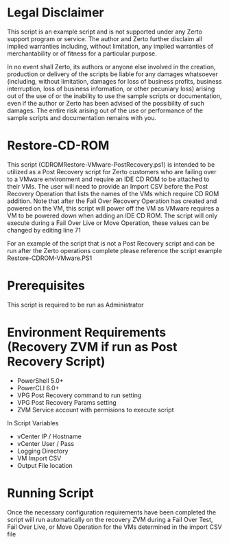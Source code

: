 # Legal Disclaimer
This script is an example script and is not supported under any Zerto support program or service.
The author and Zerto further disclaim all implied warranties including, without limitation, any implied warranties of merchantability or of fitness for a particular purpose.

In no event shall Zerto, its authors or anyone else involved in the creation, production or delivery of the scripts be liable for any damages whatsoever (including, without 
limitation, damages for loss of business profits, business interruption, loss of business information, or other pecuniary loss) arising out of the use of or the inability 
to use the sample scripts or documentation, even if the author or Zerto has been advised of the possibility of such damages.  The entire risk arising out of the use or 
performance of the sample scripts and documentation remains with you.

# Restore-CD-ROM
This script (CDROMRestore-VMware-PostRecovery.ps1) is intended to be utilized as a Post Recovery script for Zerto customers who are failing over to a VMware environment and require an IDE CD ROM to be attached to their VMs. The user will
need to provide an Import CSV before the Post Recovery Operation that lists the names of the VMs which require CD ROM addition. Note that after the Fail Over Recovery Operation has created and 
powered on the VM, this script will power off the VM as VMware requires a VM to be powered down when adding an IDE CD ROM. The script will only execute during a Fail Over Live or Move Operation, these values can be changed by editing line 71
   
For an example of the script that is not a Post Recovery script and can be run after the Zerto operations complete please reference the script example Restore-CDROM-VMware.PS1

# Prerequisites 
This script is required to be run as Administrator 

# Environment Requirements (Recovery ZVM if run as Post Recovery Script)
  - PowerShell 5.0+
  - PowerCLI 6.0+
  - VPG Post Recovery command to run setting
  - VPG Post Recovery Params setting
  - ZVM Service account with permisions to execute script

  In Script Variables
  - vCenter IP / Hostname
  - vCenter User / Pass
  - Logging Directory 
  - VM Import CSV 
  - Output File location

# Running Script 
Once the necessary configuration requirements have been completed the script will run automatically on the recovery ZVM during a Fail Over Test, Fail Over Live, or Move Operation for the VMs determined in the import CSV file
